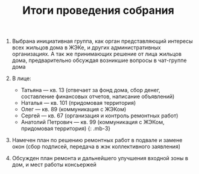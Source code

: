 ﻿---
layout: post
published: true
title: Итоги проведения собрания
---

1. Выбрана инициативная группа, как орган
представляющий интересы всех жильцов дома в
ЖЭКе, и других административных организациях. А
так же принимающих решение от лица жильцов дома,
предварительно обсуждая возникшие вопросы в чат-группе дома

2. В лице:  
   * Татьяна — кв. 13 (отвечает за фонд дома, сбор денег,
составление финансовых отчетов, написание объявлений)
   * Наталья — кв. 101 (придомовая территория)
   * Олег — кв. 89 (коммуникация с ЖЭКом)
   * Сергей — кв. 67 (организация и контроль ремонтных работ)
   * Анатолий Петрович — кв. 99 (коммуникация с ЖЭКом,
придомовая территория)
   {: .mb-3}

2. Намечен план по решению ремонтных работ в подвале
и замене окон (сбор подписей, передача в жэк
коллективного заявления)

3. Обсужден план ремонта и дальнейшего улучшения
входной зоны в дом, и мест работы консьержей